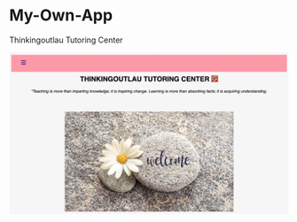 # My-Own-App
Thinkingoutlau Tutoring Center

<p align="center">
 <img src="public/ThinkingoutlauTutoringCenter.png" width="750">
</p>